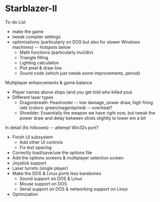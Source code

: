 # Starblazer-II
To-do List
- make the game
- tweak compiler settings
- optimizations (particularly on DOS but also for slower Windows machines) -- hotspots below
  - Math functions (particularly mul/div)
  - Triangle filling
  - Lighting calculation
  - Plot pixel & draw line
  - Sound code (which just needs some improvements, period)


Multiplayer enhancements & game balance
- Player names above ships (and you get told who killed you)
- Different laser types
  - Dragonbreath: Peashooter -- low damage, power draw, high firing rate (colors: green/magenta/red) -- overheat?
  - Shredder: Essentially the weapon we have right now, but tweak the power draw and delay between shots slightly to lower em a bit


In detail (fix hitboxes) -- attempt Win32s port?
- Finish UI subsystem
  - Add other UI controls
  - Fix text spacing
- Correctly load/save/use the options file
- Add the options screens & multiplayer selection screen
- Joystick support
- Laser turrets (single player)
- Make the DOS & Linux ports less barebones
  - Sound support on DOS & Linux
  - Mouse support on DOS
  - Serial support on DOS & networking support on Linux
- Optimization
